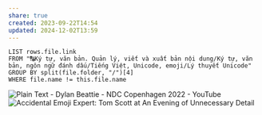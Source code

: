 ```yaml
---
share: true
created: 2023-09-22T14:54
updated: 2024-12-02T13:59
---
```

```dataview
LIST rows.file.link
FROM "🔠Ký tự, văn bản. Quản lý, viết và xuất bản nội dung/Ký tự, văn bản, ngôn ngữ đánh dấu/Tiếng Việt, Unicode, emoji/Lý thuyết Unicode" 
GROUP BY split(file.folder, "/")[4]
WHERE file.name != this.file.name
```

![Plain Text - Dylan Beattie - NDC Copenhagen 2022 - YouTube](https://youtu.be/gd5uJ7Nlvvo)
![Accidental Emoji Expert: Tom Scott at An Evening of Unnecessary Detail](https://youtu.be/5OPkGQoPeHk?si=Y2mZenbD8oXLf8fA) 
